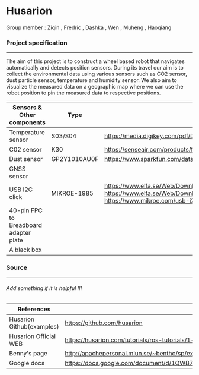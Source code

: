 # Husarion

 Group member : Ziqin , Fredric , Dashka , Wen , Muheng , Haoqiang

### Project specification

------

The aim of this project is to construct a wheel based robot that navigates automatically and detects position sensors. During its travel our aim is to collect the environmental data using various sensors such as CO2 sensor, dust particle sensor, temperature and humidity sensor. We also aim to visualize the measured data on a geographic map where we can use the robot position to pin the measured data to respective positions. 

| Sensors & Other components             | Type         | Datasheet                                                    |
| -------------------------------------- | ------------ | ------------------------------------------------------------ |
| Temperature sensor                     | S03/S04      | https://media.digikey.com/pdf/Data%20Sheets/VersaSense%20PDFs/S03_S04.pdf |
| C02 sensor                             | K30          | https://senseair.com/products/flexibility-counts/k30/        |
| Dust sensor                            | GP2Y1010AU0F | https://www.sparkfun.com/datasheets/Sensors/gp2y1010au_e.pdf |
| GNSS sensor                            |              |                                                              |
| USB I2C click                          | MIKROE-1985  | https://www.elfa.se/Web/Downloads/_t/ds/MIKROE-1985_eng_tds.pdf , https://www.elfa.se/Web/Downloads/_m/an/MIKROE-1985_eng_man.pdf , https://www.mikroe.com/usb-i2c-click |
| 40-pin FPC to Breadboard adapter plate |              |                                                              |
| A black box                            |              |                                                              |



### Source

------

###### Add something if it is helpful !!!

| References                | LINK                                                         |
| ------------------------- | ------------------------------------------------------------ |
| Husarion Github(examples) | https://github.com/husarion                                  |
| Husarion Official WEB     | https://husarion.com/tutorials/ros-tutorials/1-ros-introduction/ |
| Benny's page              | http://apachepersonal.miun.se/~bentho/sp/exp.htm             |
| Google docs               | https://docs.google.com/document/d/1QWB7308pqFlYp03zOa88j0bqyZHt4ugwdaBqaO2Rk4c/edit |

